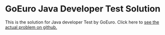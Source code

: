 # GoEuro Java Developer Test Solution

This is the solution for Java developer Test by GoEuro. Click here to [see the actual problem on github.](https://github.com/goeuro/dev-test)
